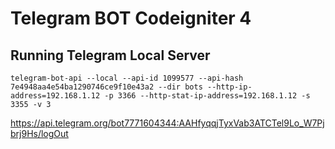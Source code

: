 # Telegram BOT Codeigniter 4

## Running Telegram Local Server

```CLI
telegram-bot-api --local --api-id 1099577 --api-hash 7e4948aa4e54ba1290746ce9f10e43a2 --dir bots --http-ip-address=192.168.1.12 -p 3366 --http-stat-ip-address=192.168.1.12 -s 3355 -v 3
```
https://api.telegram.org/bot7771604344:AAHfyqqjTyxVab3ATCTel9Lo_W7Pjbrj9Hs/logOut

